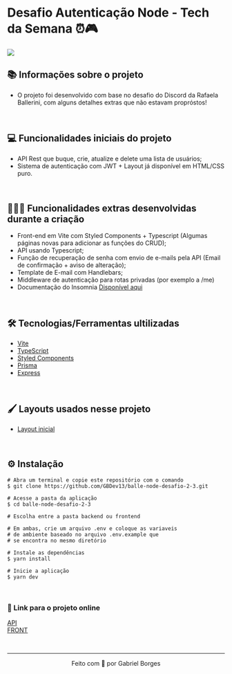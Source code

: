 # Desafio Autenticação Node - Tech da Semana ⏰🎮

<img src="https://user-images.githubusercontent.com/71772559/155887670-7cd81e82-a5b7-4444-9869-24c24945c4f0.png" align="center" />

## 📚 Informações sobre o projeto

* O projeto foi desenvolvido com base no desafio do Discord da Rafaela Ballerini, com alguns detalhes extras que não estavam propróstos!

&nbsp;

## 💻 Funcionalidades iniciais do projeto

* API Rest que buque, crie, atualize e delete uma lista de usuários;
* Sistema de autenticação com JWT + Layout já disponível em HTML/CSS puro.

&nbsp;

## 👨🏻‍💻 Funcionalidades extras desenvolvidas durante a criação
* Front-end em Vite com Styled Components + Typescript (Algumas páginas novas para adicionar as funções do CRUD);
* API usando Typescript;
* Função de recuperação de senha com envio de e-mails pela API (Email de confirmação + aviso de alteração);
* Template de E-mail com Handlebars;
* Middleware de autenticação para rotas privadas (por exemplo a /me)
* Documentação do Insomnia [Disponível aqui](https://balle-desafio-node.herokuapp.com)

&nbsp;

## 🛠️ Tecnologias/Ferramentas ultilizadas

* [Vite](https://vitejs.dev/)
* [TypeScript](https://www.typescriptlang.org/)
* [Styled Components](https://styled-components.com/)
* [Prisma](https://www.prisma.io/docs/)
* [Express](https://expressjs.com/)

&nbsp;

## 🖌️ Layouts usados nesse projeto
* [Layout inicial](https://github.com/Ballerini-Server/node-authentication-challenge)

&nbsp;

## ⚙️ Instalação
```
# Abra um terminal e copie este repositório com o comando
$ git clone https://github.com/GBDev13/balle-node-desafio-2-3.git
```

```
# Acesse a pasta da aplicação
$ cd balle-node-desafio-2-3

# Escolha entre a pasta backend ou frontend

# Em ambas, crie um arquivo .env e coloque as variaveis
# de ambiente baseado no arquivo .env.example que
# se encontra no mesmo diretório

# Instale as dependências
$ yarn install

# Inicie a aplicação
$ yarn dev
```

&nbsp;

### 🔗 Link para o projeto online


[API](https://balle-desafio-node.herokuapp.com/)
<br />
[FRONT](https://balle-node-desafio-2-3.vercel.app/)

&nbsp;

---

<p align="center">Feito com 💙 por Gabriel Borges</p>


